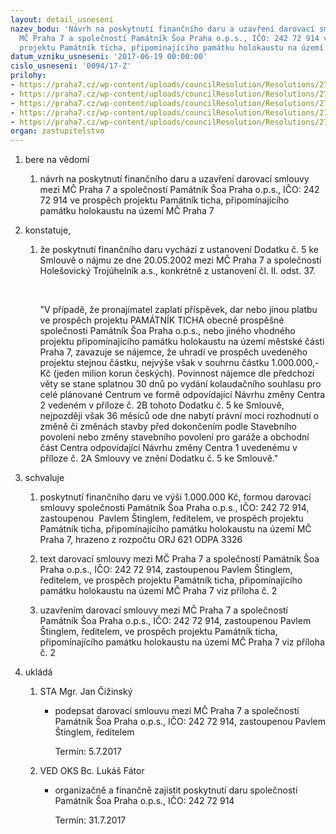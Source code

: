 ```yaml
---
layout: detail_usneseni
nazev_bodu: 'Návrh na poskytnutí finančního daru a uzavření darovací smlouvy mezi
  MČ Praha 7 a společností Památník Šoa Praha o.p.s., IČO: 242 72 914 ve prospěch
  projektu Památník ticha, připomínajícího památku holokaustu na území MČ Praha 7'
datum_vzniku_usneseni: '2017-06-19 00:00:00'
cislo_usneseni: '0094/17-Z'
prilohy:
- https://praha7.cz/wp-content/uploads/councilResolution/Resolutions/27317/export/Duvodovazprava_pamatnikticha_PSP_upravenaSTA~217943.doc
- https://praha7.cz/wp-content/uploads/councilResolution/Resolutions/27317/export/Darovacismlouva_pamatnikticha~217942.doc
- https://praha7.cz/wp-content/uploads/councilResolution/Resolutions/27317/export/Rozpocet_podrobnypopisakce_PSP_upravenySTA~217941.doc
- https://praha7.cz/wp-content/uploads/councilResolution/Resolutions/27317/export/usnesenirmc_053817R_39_pamatnikticha_PSP~217940.pdf
- https://praha7.cz/wp-content/uploads/councilResolution/Resolutions/27317/export/export~301221.pdf
organ: zastupitelstvo
---
```

<OL class=urzList_view id=urzList>
<LI class=urzClass1><SPAN name="1">bere na vědomí</SPAN> 
<OL class=urzOlClass>
<LI class=urzClass2 style="TEXT-ALIGN: left"><SPAN>
<P>návrh na&nbsp;poskytnutí finančního daru a uzavření darovací smlouvy mezi MČ Praha 7 a společností Památník Šoa Praha o.p.s., IČO: 242 72 914 ve prospěch projektu Památník ticha, připomínajícího památku holokaustu na území MČ Praha 7</P></SPAN></LI></OL></LI>
<LI class=urzClass1><SPAN name="50">konstatuje,</SPAN> 
<OL class=urzOlClass>
<LI class=urzClass2 style="TEXT-ALIGN: left"><SPAN>
<P>že poskytnutí finančního daru vychází z ustanovení Dodatku č. 5 ke Smlouvě o nájmu ze dne 20.05.2002 mezi MČ Praha 7 a společností Holešovický Trojúhelník a.s., konkrétně z ustanovení čl. II. odst. 37.</P>
<P>&nbsp;</P>
<P>"V případě, že pronajímatel zaplatí příspěvek, dar nebo jinou platbu ve prospěch projektu PAMÁTNÍK TICHA obecně prospěšné společnosti Památník Šoa Praha o.p.s., nebo jiného vhodného projektu připomínajícího památku holokaustu na území městské části Praha 7, zavazuje se nájemce, že uhradí ve prospěch uvedeného projektu stejnou částku, nejvýše však v souhrnu částku 1.000.000,- Kč (jeden milion korun českých). Povinnost nájemce dle předchozí věty se stane splatnou 30 dnů po vydání kolaudačního souhlasu pro celé plánované Centrum ve formě odpovídající Návrhu změny Centra 2 vedeném v příloze č. 2B tohoto Dodatku č. 5 ke Smlouvě, nejpozději však 36 měsíců ode dne nabytí právní moci rozhodnutí o změně či změnách stavby před dokončením podle Stavebního povolení nebo změny stavebního povolení pro garáže a obchodní část Centra odpovídající Návrhu změny Centra 1 uvedenému v příloze č. 2A Smlouvy ve znění Dodatku č. 5 ke Smlouvě."</P></SPAN></LI></OL></LI>
<LI class=urzClass1><SPAN name="24">schvaluje</SPAN> 
<OL class=urzOlClass>
<LI class=urzClass2 style="TEXT-ALIGN: left"><SPAN>
<P>poskytnutí finančního daru ve výši&nbsp;1.000.000 Kč, formou darovací smlouvy společnosti Památník Šoa Praha o.p.s., IČO: 242 72 914, zastoupenou&nbsp;&nbsp;Pavlem Štinglem,&nbsp;ředitelem, ve prospěch projektu Památník ticha, připomínajícího památku holokaustu na území MČ Praha 7, hrazeno z rozpočtu ORJ 621 ODPA&nbsp;3326</P></SPAN></LI>
<LI class=urzClass2 style="TEXT-ALIGN: left"><SPAN>
<P>text darovací smlouvy mezi MČ Praha 7 a&nbsp;společností Památník Šoa Praha o.p.s., IČO: 242 72 914, zastoupenou Pavlem Štinglem, ředitelem, ve prospěch projektu Památník ticha, připomínajícího památku holokaustu na území MČ Praha 7 viz příloha č. 2</P></SPAN></LI>
<LI class=urzClass2 style="TEXT-ALIGN: left"><SPAN>
<P>uzavřením darovací smlouvy mezi MČ Praha 7 a společností Památník Šoa Praha o.p.s., IČO: 242 72 914, zastoupenou Pavlem Štinglem, ředitelem, ve prospěch projektu Památník ticha, připomínajícího památku holokaustu na území MČ Praha 7 viz příloha č. 2</P></SPAN></LI></OL></LI>
<LI class=urzClass1 id=urzUkoly><SPAN name="1">ukládá</SPAN>
<OL class=urzOlClass>
<LI class=urzClass2><SPAN>
<P>STA Mgr. Jan Čižinský</P></SPAN>
<UL class=urzUlClass>
<LI class=urzClass3><SPAN>
<P>podepsat darovací smlouvu mezi MČ Praha 7 a společností Památník Šoa Praha o.p.s., IČO: 242 72 914, zastoupenou Pavlem Štinglem, ředitelem</P></SPAN><SPAN class=urzUkolTermin>Termín:&nbsp;5.7.2017</SPAN></LI></UL></LI>
<LI class=urzClass2><SPAN>
<P>VED OKS Bc. Lukáš Fátor</P></SPAN>
<UL class=urzUlClass>
<LI class=urzClass3><SPAN>
<P>organizačně a finančně zajistit poskytnutí daru společnosti Památník Šoa Praha o.p.s., IČO: 242 72 914</P></SPAN><SPAN class=urzUkolTermin>Termín:&nbsp;31.7.2017</SPAN></LI></UL></LI></OL></LI></OL>